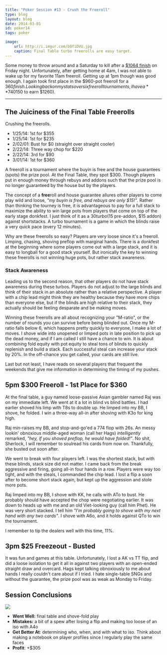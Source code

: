 ```yaml
---
title: "Poker Session #13 - Crush the Freeroll"
type: blog
layout: blog
date: 2014-03-01
id: poker14
tags: poker

image:
    url: http://i.imgur.com/bOfiDVU.jpg
    caption: Final Table turbo freerolls are easy target.
---
```


Some money to throw around and a Saturday to kill after a [$1064
finish](/blog/poker13) on Friday night. Unfortunately, after getting home at
4am, I was not able to wake up for my favorite 11am freeroll. Getting up at 1pm
though was good enough. I again took first place in the $960-pot freeroll for a
$360 finish. Looking back on my stats over six freeroll tournaments, I have a
**740% ROI** ($150 to earn $1260).

---

## The Juiciness of the Final Table Freerolls

Crushing the freerolls.

- 1/25/14: 1st for $355
- 1/25/14: 1st for $235
- 2/02/01: Bust for $0 (straight over straight cooler)
- 2/22/14: Three way chop for $220
- 2/22/14: 3rd for $90
- 3/01/14: 1st for $360

A freeroll is a tournament where the buyin is free and the house guarantees
(spots) the prize pool. At the Final Table, they spot $300.  Though players put
in enough money through rebuys and addons such that the prize pool is no longer
guaranteed by the house but by the players.

The concept of a **free**roll and house guarantee allures other players to come
play wild and loose, *"my buyin is free, and rebuys are only $15!"*. Rather
than thinking the tourney is free, it is advantageous to pay for a full stack
to maximize the ability to win large pots from players that come on top of the
early stage donkfest. I just think of it as a $30 turbo ($15 pre-addon, $15
addon) against shortstacks. A turbo tournament is a game in which the blinds
raise a very quick pace (every 12 minutes).

Why are these freerolls so easy? Players are very loose since it's a freeroll.
Limping, chasing, shoving preflop with marginal hands. There is a donkfest at
the beginning where some players come out with a large stack, and it is easy to
longball for a good stack yourself. But ironically the key to winning these
freerolls is not winning huge pots, but rather stack awareness.

### Stack Awareness

Leading us to the second reason, that other players do not have stack awareness
during these turbos. Players do not adjust to the large blinds and think of
their stack in an absolute rather than a relative perspective. A player with a
chip lead might think they are healthy because they have more chips than
everyone else, but if the blinds are high relative to their stack, they
actually should be feeling desparate and be making moves.

Winning these freerolls are all about recognizing your "M-ratio", or the number
of rounds you can survive before being blinded out. Once my M-ratio falls below
6, which happens pretty quickly to everyone, I make a lot of moves. I shove
wide into unopened or limped pots in late position to pick up the dead money,
and if I am called I still have a chance to win. It is about combining fold
equity with pot equity to steal tons of blinds to quickly replenish and build a
stack. Each successful steal can increase your stack by 20%. In the off-chance
you get called, your cards are still live.

Last but not least, I have reads on several players that frequent the weekends
that give me information in determining the timing of my pushes.

## 5pm $300 Freeroll - 1st Place for $360

At the final table, a guy named loose-passive Asian gambler named Raj was on my
immediate left. We went at it a lot in blind vs blind battles. I had earlier
shoved his limp with T8s to double up. He limped into my BB, I shove, he
folded. I win a three-way all-in after shoving with K3o for king high.

Raj min-raises my BB, and stop-and-go'ed a 774 flop with 26s. An messy lookin'
obnoxious middle-aged woman (call her Hags) *intelligently* remarked, *"hey, if
you shoved preflop, he would have folded!"*. No shit, Sherlock, I will remember
to soulread his cards from now on. Thankfully, she busted out soon after.

We went to break with four players left. I was the shortest stack, but with
these blinds, stack size did not matter. I came back from the break aggressive
and firing, going all-in four hands in a row. Players were way too tight, and
with the steals, I commanded the chip lead. I lost a flip a soon after to
become short stack again, but kept up the aggression and stole more pots.

Raj limped into my BB, I shove with KK, he calls with ATo to bust. He probably
should have accepted the chop were negotiating earlier. It was down to heads up
with me and an old Viet-looking guy (call him Phet). He was very short stacked.
I tell him *"I'm probably going to shove with my next hand with any two
cards"*. I shove with A6o, and it holds against QTo to win the tournament.

I remember to tip the dealers well with this time, 11%.

## 3pm $25 Freezeout - Busted

It was fun and games at this table. Unfortunately, I lost a AK vs TT flip, and
did a loose isolation to get it all in against two players with an open-ended
straight draw and overcard. Hags kept talking obnoxiously to me about hands I
really couldn't care about if I tried. I hate single-table SNGs and without the
guarantee, the prize pool was as weak as Monday to Friday.

## Session Conclusions

![](http://i.imgur.com/sqzy2IW.jpg)

- **Went Well:** final table and shove-fold play
- **Mistakes:** a bit of a spew after losing a flip and making too loose of an iso with A4o
- **Get Better At**: determining who, when, and with what to iso. Think about making a notebook
on player profiles since I regularly play the same faces
- **Profit**: +$305
